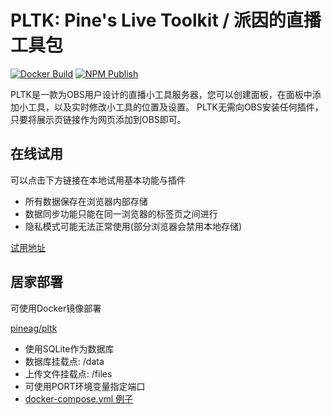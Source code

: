 # PLTK: Pine's Live Toolkit / 派因的直播工具包

[![Docker Build](https://github.com/PineAG/pine-live-toolkit/actions/workflows/docker-image.yml/badge.svg)](https://github.com/PineAG/pine-live-toolkit/actions/workflows/docker-image.yml)
[![NPM Publish](https://github.com/PineAG/pine-live-toolkit/actions/workflows/npm-publish.yml/badge.svg)](https://github.com/PineAG/pine-live-toolkit/actions/workflows/npm-publish.yml)

PLTK是一款为OBS用户设计的直播小工具服务器，您可以创建面板，在面板中添加小工具，以及实时修改小工具的位置及设置。
PLTK无需向OBS安装任何插件，只要将展示页链接作为网页添加到OBS即可。


## 在线试用

可以点击下方链接在本地试用基本功能与插件

* 所有数据保存在浏览器内部存储
* 数据同步功能只能在同一浏览器的标签页之间进行
* 隐私模式可能无法正常使用(部分浏览器会禁用本地存储)

[试用地址](https://pltk-example.pine-ag.com/)


## 居家部署

可使用Docker镜像部署

[pineag/pltk](https://hub.docker.com/repository/docker/pineag/pltk/general)

* 使用SQLite作为数据库
* 数据库挂载点: /data
* 上传文件挂载点: /files
* 可使用PORT环境变量指定端口
* [docker-compose.yml 例子](./docker-compose.yml)


